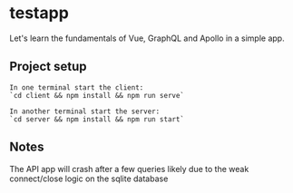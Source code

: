# testapp

Let's learn the fundamentals of Vue, GraphQL and Apollo in a simple app.

## Project setup
```
In one terminal start the client:
`cd client && npm install && npm run serve`

In another terminal start the server:
`cd server && npm install && npm run start`
```

## Notes
The API app will crash after a few queries likely due to the weak connect/close logic on the sqlite database